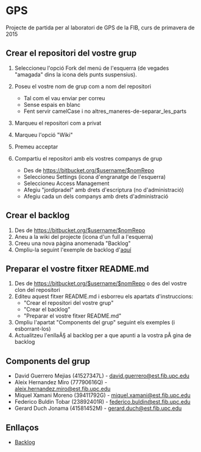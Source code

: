 # GPS

Projecte de partida per al laboratori de GPS de la FIB, curs de primavera de 2015

## Crear el repositori del vostre grup

1. Seleccioneu l'opció Fork del menú de l'esquerra (de vegades "amagada" dins la icona dels punts suspensius).
2. Poseu el vostre nom de grup com a nom del repositori

    - Tal com el vau enviar per correu
    - Sense espais en blanc
    - Fent servir camelCase i no altres_maneres-de-separar_les_parts

3. Marqueu el repositori com a privat
4. Marqueu l'opció "Wiki"
5. Premeu acceptar
6. Compartiu el repositori amb els vostres companys de grup
	- Des de https://bitbucket.org/$username/$nomRepo
	- Seleccioneu Settings (icona d'engranatge de l'esquerra)
	- Seleccioneu Access Management
	- Afegiu "jordipradel" amb drets d'escriptura (no d'administració)
	- Afegiu cada un dels companys amb drets d'administració

## Crear el backlog

1. Des de https://bitbucket.org/$username/$nomRepo
2. Aneu a la wiki del projecte (icona d'un full a l'esquerra)
3. Creeu una nova pàgina anomenada "Backlog"
4. Ompliu-la seguint l'exemple de backlog d'[aquí](https://bitbucket.org/jordipradel/gps-jj/wiki/Backlog)

## Preparar el vostre fitxer README.md

1. Des de https://bitbucket.org/$username/$nomRepo o des del vostre clon del repositori
2. Editeu aquest fitxer README.md i esborreu els apartats d'instruccions:
	- "Crear el repositori del vostre grup"
	- "Crear el backlog"
	- "Preparar el vostre fitxer README.md"
3. Ompliu l'apartat "Components del grup" seguint els exemples (i esborrant-los)
4. Actualitzeu l'enllaÃ§ al backlog per a que apunti a la vostra pÃ gina de backlog


## Components del grup

- David Guerrero Mejias (41527347L) - david.guerrero@est.fib.upc.edu
- Aleix Hernandez Miro (77790616Q) - aleix.hernandez.miro@est.fib.upc.edu
- Miquel Xamani Moreno (39411792G) - miquel.xamani@est.fib.upc.edu
- Federico Buldin Tobar (23892401R) - federico.buldin@est.fib.upc.edu
- Gerard Duch Jonama (41581452M) - gerard.duch@est.fib.upc.edu

## Enllaços

- [Backlog](https://bitbucket.org/gerardduch/gps-jj-expertsolutions/wiki/Backlog)